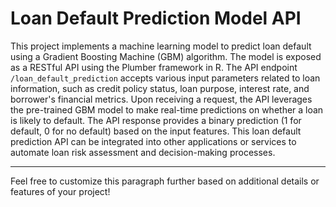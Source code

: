 # Loan Default Prediction Model API

This project implements a machine learning model to predict loan default using a Gradient Boosting Machine (GBM) algorithm. The model is exposed as a RESTful API using the Plumber framework in R. The API endpoint `/loan_default_prediction` accepts various input parameters related to loan information, such as credit policy status, loan purpose, interest rate, and borrower's financial metrics. Upon receiving a request, the API leverages the pre-trained GBM model to make real-time predictions on whether a loan is likely to default. The API response provides a binary prediction (1 for default, 0 for no default) based on the input features. This loan default prediction API can be integrated into other applications or services to automate loan risk assessment and decision-making processes.

---

Feel free to customize this paragraph further based on additional details or features of your project!
